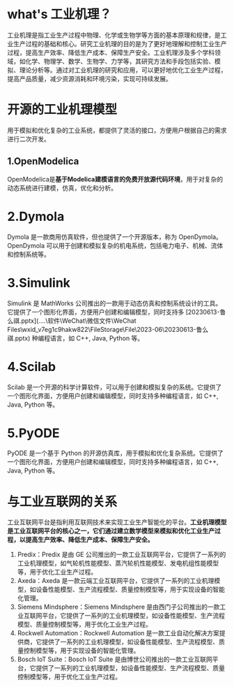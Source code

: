 # what's 工业机理？

工业机理是指工业生产过程中物理、化学或生物学等方面的基本原理和规律，是工业生产过程的基础和核心。研究工业机理的目的是为了更好地理解和控制工业生产过程，提高生产效率、降低生产成本、保障生产安全。工业机理涉及多个学科领域，如化学、物理学、数学、生物学、力学等，其研究方法和手段包括实验、模拟、理论分析等。通过对工业机理的研究和应用，可以更好地优化工业生产过程，提高产品质量，减少资源消耗和环境污染，实现可持续发展。



# 开源的工业机理模型

用于模拟和优化复杂的工业系统，都提供了灵活的接口，方便用户根据自己的需求进行二次开发。



## 1.OpenModelica

OpenModelica是**基于Modelica建模语言的免费开放源代码环境**，用于对复杂的动态系统进行建模，仿真，优化和分析。

# 2.Dymola

Dymola 是一款商用仿真软件，但也提供了一个开源版本，称为 OpenDymola。OpenDymola 可以用于创建和模拟复杂的机电系统，包括电力电子、机械、流体和控制系统等。

# 3.Simulink

Simulink 是 MathWorks 公司推出的一款用于动态仿真和控制系统设计的工具。它提供了一个图形化界面，方便用户创建和编辑模型，同时支持多 [20230613-鲁么祺.pptx](..\..\软件\WeChat\微信文件\WeChat Files\wxid_v7eg1c9hakw822\FileStorage\File\2023-06\20230613-鲁么祺.pptx) 种编程语言，如 C++, Java, Python 等。

# 4.Scilab

Scilab 是一个开源的科学计算软件，可以用于创建和模拟复杂的系统。它提供了一个图形化界面，方便用户创建和编辑模型，同时支持多种编程语言，如 C++, Java, Python 等。

# 5.PyODE

PyODE 是一个基于 Python 的开源仿真库，用于模拟和优化复杂系统。它提供了一个图形化界面，方便用户创建和编辑模型，同时支持多种编程语言，如 C++, Java, Python 等。



# 与工业互联网的关系

工业互联网平台是指利用互联网技术来实现工业生产智能化的平台。**工业机理模型是工业互联网平台的核心之一，它们通过建立数学模型来模拟和优化工业生产过程，以提高生产效率、降低生产成本、保障生产安全。**

1. Predix：Predix 是由 GE 公司推出的一款工业互联网平台，它提供了一系列的工业机理模型，如气轮机性能模型、蒸汽轮机性能模型、发电机组性能模型等，用于优化工业生产过程。
2. Axeda：Axeda 是一款云端工业互联网平台，它提供了一系列的工业机理模型，如设备性能模型、生产流程模型、质量控制模型等，用于实现设备的智能化管理。
3. Siemens Mindsphere：Siemens Mindsphere 是由西门子公司推出的一款工业互联网平台，它提供了一系列的工业机理模型，如设备性能模型、生产流程模型、质量控制模型等，用于优化工业生产过程。
4. Rockwell Automation：Rockwell Automation 是一款工业自动化解决方案提供商，它提供了一系列的工业机理模型，如设备性能模型、生产流程模型、质量控制模型等，用于实现设备的智能化管理。
5. Bosch IoT Suite：Bosch IoT Suite 是由博世公司推出的一款工业互联网平台，它提供了一系列的工业机理模型，如设备性能模型、生产流程模型、质量控制模型等，用于优化工业生产过程。